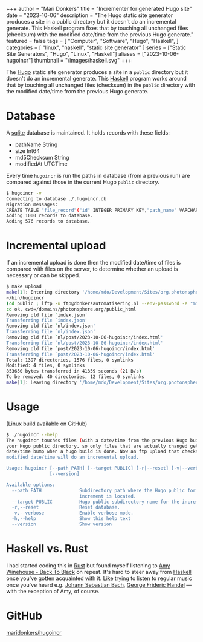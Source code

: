 +++
author = "Mari Donkers"
title = "Incrementer for generated Hugo site"
date = "2023-10-06"
description = "The Hugo static site generator produces a site in a public directory but it doesn't do an incremental generate. This Haskell program fixes that by touching all unchanged files (checksum) with the modified date/time from the previous Hugo generate."
featured = false
tags = [
    "Computer",
    "Software",
    "Hugo",
    "Haskell",
]
categories = [
    "linux",
    "haskell",
    "static site generator"
]
series = ["Static Site Generators", "Hugo", "Linux", "Haskell"]
aliases = ["2023-10-06-hugoincr"]
thumbnail = "/images/haskell.svg"
+++

The [Hugo](https://gohugo.io/) static site generator produces a site in a `public` directory but it doesn't do an incremental generate. This [Haskell](https://haskell.org) program works around that by touching all unchanged files (checksum) in the `public` directory with the modified date/time from the previous Hugo generate.
<!--more-->

# Database
A [sqlite](https://www.sqlite.org/index.html) database is maintained. It holds records with these fields:

 - pathName String
 - size Int64
 - md5Checksum String
 - modifiedAt UTCTime

Every time `hugoincr` is run the paths in database (from a previous run) are compared against those in the current Hugo `public` directory.

```sh
$ hugoincr -v
Connecting to database ./.hugoincr.db
Migration messages: 
CREATE TABLE "file_record"("id" INTEGER PRIMARY KEY,"path_name" VARCHAR NOT NULL,"size" INTEGER NOT NULL,"md5_checksum" VARCHAR NOT NULL,"modified_at" TIMESTAMP NOT NULL)
Adding 1000 records to database.
Adding 576 records to database.
```

# Incremental upload
If an incremental upload is done then the modified date/time of files is compared with files on the server, to determine whether an upload is necessary or can be skipped.

```sh
$ make upload
make[1]: Entering directory '/home/mdo/Development/Sites/org.photonsphere'
~/bin/hugoincr
(cd public ; lftp -u ftp@donkersautomatisering.nl --env-password -e "mirror -R -n -v .; bye" ftp.donkersautomatisering.nl/domains/photonsphere.org/public_html)
cd ok, cwd=/domains/photonsphere.org/public_html
Removing old file `index.json'                              
Transferring file `index.json'
Removing old file `nl/index.json'                             
Transferring file `nl/index.json'
Removing old file `nl/post/2023-10-06-hugoincr/index.html'    
Transferring file `nl/post/2023-10-06-hugoincr/index.html'
Removing old file `post/2023-10-06-hugoincr/index.html'                                                                   
Transferring file `post/2023-10-06-hugoincr/index.html'
Total: 1397 directories, 1576 files, 0 symlinks                                              
Modified: 4 files, 0 symlinks
853650 bytes transferred in 41359 seconds (21 B/s)
To be removed: 40 directories, 12 files, 0 symlinks
make[1]: Leaving directory '/home/mdo/Development/Sites/org.photonsphere'
```

# Usage

(Linux build available on GitHub)
``` sh
$ ./hugoincr --help
The hugoincr touches files (with a date/time from the previous Hugo build) in
your Hugo public directory, so only files that are actually changed get a
date/time bump when a hugo build is done. Now an ftp upload that checks files'
modified date/time will do an incremental upload.

Usage: hugoincr [--path PATH] [--target PUBLIC] [-r|--reset] [-v|--verbose] 
                [--version]

Available options:
  --path PATH              Subdirectory path where the Hugo public for the
                           increment is located.
  --target PUBLIC          Hugo public subdirectory name for the increment.
  -r,--reset               Reset database.
  -v,--verbose             Enable verbose mode.
  -h,--help                Show this help text
  --version                Show version
```

# Haskell vs. Rust
I had started coding this in [Rust](https://www.rust-lang.org/) but found myself listening to [Amy Winehouse - Back To Black](https://www.youtube.com/watch?v=TJAfLE39ZZ8) on repeat. It's hard to steer away from [Haskell](https://www.haskell.org/) once you've gotten acquainted with it. Like trying to listen to regular music once you've heard e.g. [Johann Sebastian Bach](https://en.wikipedia.org/wiki/Johann_Sebastian_Bach), [George Frideric Handel](https://en.wikipedia.org/wiki/George_Frideric_Handel) — with the exception of Amy, of course.

# GitHub

[maridonkers/hugoincr](https://github.com/maridonkers/hugoincr)
